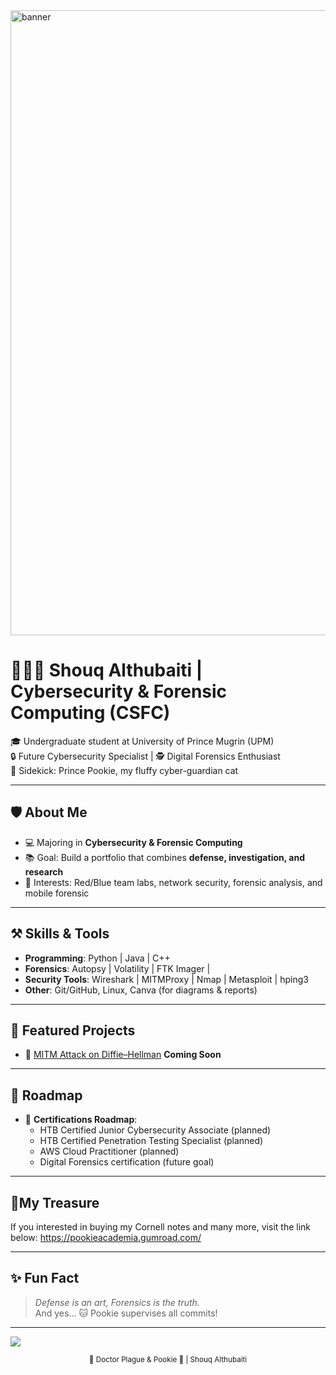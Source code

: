<!-- Profile Banner (optional - replace with your own banner image) -->

<img width="1500" height="1000" alt="banner" src="https://github.com/user-attachments/assets/abecc5e4-539f-4daa-b33f-44db9fd20fbf" />

# 👩🏻‍💻 Shouq Althubaiti | Cybersecurity & Forensic Computing (CSFC)
🎓 Undergraduate student at University of Prince Mugrin (UPM)  
🔒 Future Cybersecurity Specialist | 🕵️ Digital Forensics Enthusiast  
🐾 Sidekick: Prince Pookie, my fluffy cyber-guardian cat  

---

## 🛡️ About Me
- 💻 Majoring in **Cybersecurity & Forensic Computing** 
- 📚 Goal: Build a portfolio that combines **defense, investigation, and research**  
- 🧩 Interests: Red/Blue team labs, network security, forensic analysis, and mobile forensic  

---

## ⚒️ Skills & Tools
- **Programming**: Python | Java | C++
- **Forensics**: Autopsy | Volatility | FTK Imager |
- **Security Tools**: Wireshark | MITMProxy | Nmap | Metasploit | hping3
- **Other**: Git/GitHub, Linux, Canva (for diagrams & reports)

---

## 📂 Featured Projects
- 🔐 [MITM Attack on Diffie–Hellman](https://github.com/Shouq-doc0x42/mitm-dh-attack) **Coming Soon**

---

## 🎯 Roadmap
- 🏅 **Certifications Roadmap**:
  - HTB Certified Junior Cybersecurity Associate (planned)
  - HTB Certified Penetration Testing Specialist (planned)
  - AWS Cloud Practitioner (planned)
  - Digital Forensics certification (future goal)

---

## 🪼My Treasure
If you interested in buying my Cornell notes and many more, visit the link below:
https://pookieacademia.gumroad.com/

---

## ✨ Fun Fact
> *Defense is an art, Forensics is the truth.*  
And yes… 🐱 Pookie supervises all commits!  

---

![](https://komarev.com/ghpvc/?username=Shouq-doc0x42&color=lightgrey)

<!-- Personal Watermark -->
<p align="center"> 
  <sub>🔮 Doctor Plague & Pookie 🐾 | Shouq Althubaiti </sub>  
</p>
